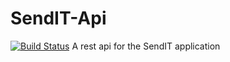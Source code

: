 # SendIT-Api
[![Build Status](https://travis-ci.org/CryceTruly/SendIT-Api.svg?branch=mainapp)](https://travis-ci.org/CryceTruly/SendIT-Api)
A rest api for the SendIT application
